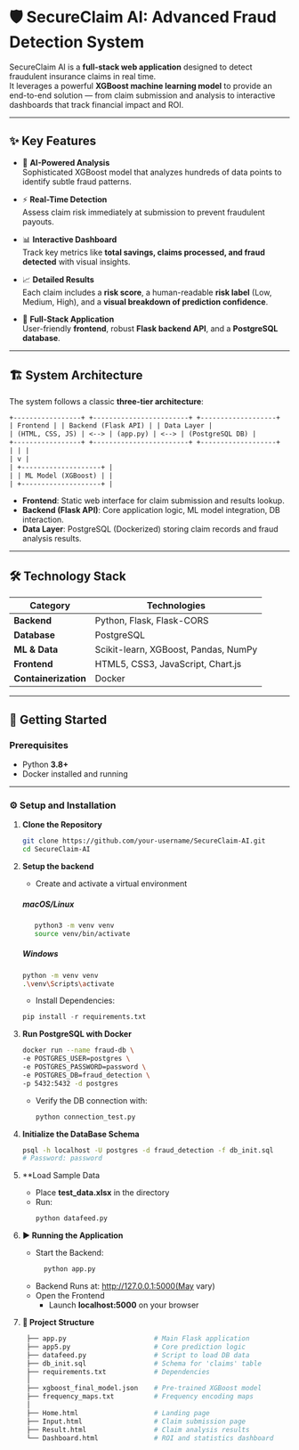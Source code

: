 # 🛡️ SecureClaim AI: Advanced Fraud Detection System

SecureClaim AI is a **full-stack web application** designed to detect fraudulent insurance claims in real time.  
It leverages a powerful **XGBoost machine learning model** to provide an end-to-end solution — from claim submission and analysis to interactive dashboards that track financial impact and ROI.

---

## ✨ Key Features

- 🤖 **AI-Powered Analysis**  
  Sophisticated XGBoost model that analyzes hundreds of data points to identify subtle fraud patterns.

- ⚡ **Real-Time Detection**  
  Assess claim risk immediately at submission to prevent fraudulent payouts.

- 📊 **Interactive Dashboard**  
  Track key metrics like **total savings, claims processed, and fraud detected** with visual insights.

- 📈 **Detailed Results**  
  Each claim includes a **risk score**, a human-readable **risk label** (Low, Medium, High), and a **visual breakdown of prediction confidence**.

- 📂 **Full-Stack Application**  
  User-friendly **frontend**, robust **Flask backend API**, and a **PostgreSQL database**.

---

## 🏗️ System Architecture

The system follows a classic **three-tier architecture**:
```graphql
+-----------------+ +------------------------+ +-------------------+
| Frontend | | Backend (Flask API) | | Data Layer |
| (HTML, CSS, JS) | <--> | (app.py) | <--> | (PostgreSQL DB) |
+-----------------+ +------------------------+ +-------------------+
| | |
| v |
| +--------------------+ |
| | ML Model (XGBoost) | |
| +--------------------+ |
```


- **Frontend**: Static web interface for claim submission and results lookup.  
- **Backend (Flask API)**: Core application logic, ML model integration, DB interaction.  
- **Data Layer**: PostgreSQL (Dockerized) storing claim records and fraud analysis results.  

---

## 🛠️ Technology Stack

| Category        | Technologies |
|-----------------|--------------|
| **Backend**     | Python, Flask, Flask-CORS |
| **Database**    | PostgreSQL |
| **ML & Data**   | Scikit-learn, XGBoost, Pandas, NumPy |
| **Frontend**    | HTML5, CSS3, JavaScript, Chart.js |
| **Containerization** | Docker |

---

## 🚀 Getting Started

### Prerequisites
- Python **3.8+**
- Docker installed and running

---

### ⚙️ Setup and Installation

1. **Clone the Repository**
   ```bash
   git clone https://github.com/your-username/SecureClaim-AI.git
   cd SecureClaim-AI
   ```

2. **Setup the backend**
   - Create and activate a virtual environment

   ##### macOS/Linux
   ```bash
      python3 -m venv venv
      source venv/bin/activate
    ```
    ##### Windows
    ```bash
    python -m venv venv
    .\venv\Scripts\activate
    ```
   - Install Dependencies:
    ```python
    pip install -r requirements.txt
    ```

3. **Run PostgreSQL with Docker**

      ```bash
      docker run --name fraud-db \
      -e POSTGRES_USER=postgres \
      -e POSTGRES_PASSWORD=password \
      -e POSTGRES_DB=fraud_detection \
      -p 5432:5432 -d postgres
      ```
    - Verify the DB connection with:

      ```python
      python connection_test.py
      ```

4. **Initialize the DataBase Schema**

      ```bash
      psql -h localhost -U postgres -d fraud_detection -f db_init.sql
      # Password: password
      ```
5. **Load Sample Data

      - Place **test_data.xlsx** in the directory
      - Run:
        ```python
        python datafeed.py
        ```
6. **▶️ Running the Application**

      - Start the Backend:
        ```Python
          python app.py
        ```
      - Backend Runs at: http://127.0.0.1:5000(May vary)
      - Open the Frontend
          - Launch **localhost:5000** on your browser

7. **📁 Project Structure**

   ```graphql
    ├── app.py                      # Main Flask application
    ├── app5.py                     # Core prediction logic
    ├── datafeed.py                 # Script to load DB data
    ├── db_init.sql                 # Schema for 'claims' table
    ├── requirements.txt            # Dependencies
    │
    ├── xgboost_final_model.json    # Pre-trained XGBoost model
    ├── frequency_maps.txt          # Frequency encoding maps
    │
    ├── Home.html                   # Landing page
    ├── Input.html                  # Claim submission page
    ├── Result.html                 # Claim analysis results
    └── Dashboard.html              # ROI and statistics dashboard
    ```



